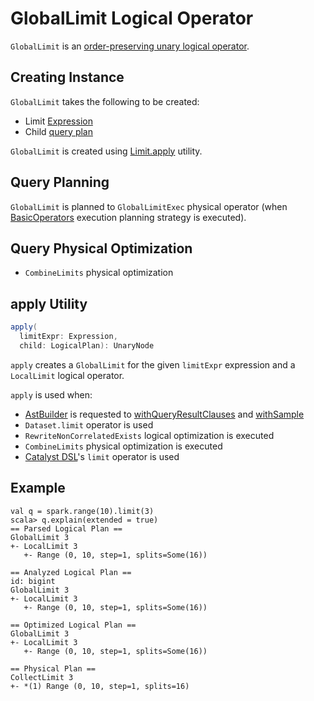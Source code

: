 # GlobalLimit Logical Operator

`GlobalLimit` is an [order-preserving unary logical operator](OrderPreservingUnaryNode.md).

## Creating Instance

`GlobalLimit` takes the following to be created:

* <span id="limitExpr"> Limit [Expression](../expressions/Expression.md)
* <span id="child"> Child [query plan](LogicalPlan.md)

`GlobalLimit` is created using [Limit.apply](#apply) utility.

## Query Planning

`GlobalLimit` is planned to `GlobalLimitExec` physical operator (when [BasicOperators](../execution-planning-strategies/BasicOperators.md) execution planning strategy is executed).

## Query Physical Optimization

* `CombineLimits` physical optimization

## <span id="apply"> apply Utility

```scala
apply(
  limitExpr: Expression,
  child: LogicalPlan): UnaryNode
```

`apply` creates a `GlobalLimit` for the given `limitExpr` expression and a `LocalLimit` logical operator.

`apply` is used when:

* [AstBuilder](../sql/AstBuilder.md) is requested to [withQueryResultClauses](../sql/AstBuilder.md#withQueryResultClauses) and [withSample](../sql/AstBuilder.md#withSample)
* `Dataset.limit` operator is used
* `RewriteNonCorrelatedExists` logical optimization is executed
* `CombineLimits` physical optimization is executed
* [Catalyst DSL](../catalyst-dsl/index.md)'s `limit` operator is used

## Example

```text
val q = spark.range(10).limit(3)
scala> q.explain(extended = true)
== Parsed Logical Plan ==
GlobalLimit 3
+- LocalLimit 3
   +- Range (0, 10, step=1, splits=Some(16))

== Analyzed Logical Plan ==
id: bigint
GlobalLimit 3
+- LocalLimit 3
   +- Range (0, 10, step=1, splits=Some(16))

== Optimized Logical Plan ==
GlobalLimit 3
+- LocalLimit 3
   +- Range (0, 10, step=1, splits=Some(16))

== Physical Plan ==
CollectLimit 3
+- *(1) Range (0, 10, step=1, splits=16)
```
